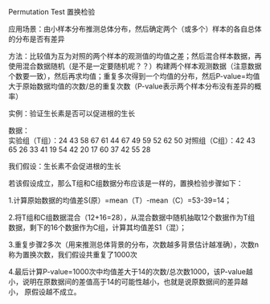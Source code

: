 Permutation Test 置换检验

应用场景：由小样本分布推测总体分布，然后确定两个（或多个）样本的各自总体的分布是否有差异

方法：比较值为互为对照的两个样本的观测值的均值之差；然后混合样本数据，再使用混合数据随机（是不是一定要随机呢？？）构建两个样本观测数据（注意数据个数要一致），然后再求均值；重复多次得到一个均值的分布，然后P-value=均值大于原始数据均值的次数/总的重复次数（P-value表示两个样本分布没有差异的概率）

实例：验证生长素是否可以促进根的生长
  
  数据：    
  实验组（T组）：24 43 58 67 61 44 67 49 59 52 62 50
  对照组（C组）：42 43 65 26 33 41 19 54 42 20 17 60 37 42 55 28
  
  我们假设：生长素不会促进根的生长
  
  若该假设成立，那么T组和C组数据分布应该是一样的，置换检验步骤如下：
  
  1.计算原始数据的均值差S(原）=mean（T）-mean（C）=53-39=14；
  
  2.将T组和C组数据混合（12+16=28），从混合数据中随机抽取12个数据作为T组数据，剩下的16个数据作为C组，计算其均值差S1（混）；
  
  3.重复步骤2多次（用来推测总体背景的分布，次数越多背景估计越准确），次数n称为置换次数，我们假设共重复了1000次
  
  4.最后计算P-value=1000次中均值差大于14的次数/总次数1000，该P-value越小，说明在原数据间的差值高于14的可能性越小，也就是说原数据间的差异越小，
    原假设越不成立。
